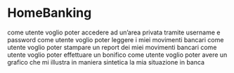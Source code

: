 # HomeBanking
come utente voglio poter accedere ad un’area privata tramite username e password
come utente voglio poter leggere i miei movimenti bancari
come utente voglio poter stampare un report dei miei movimenti bancari
come utente voglio poter effettuare un bonifico
come utente voglio poter avere un grafico che mi illustra in maniera sintetica la mia situazione in banca

